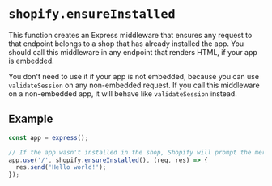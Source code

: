 # `shopify.ensureInstalled`

This function creates an Express middleware that ensures any request to that endpoint belongs to a shop that has already installed the app. You should call this middleware in any endpoint that renders HTML, if your app is embedded.

You don't need to use it if your app is not embedded, because you can use `validateSession` on any non-embedded request.
If you call this middleware on a non-embedded app, it will behave like `validateSession` instead.

## Example

```ts
const app = express();

// If the app wasn't installed in the shop, Shopify will prompt the merchant for permissions.
app.use('/', shopify.ensureInstalled(), (req, res) => {
  res.send('Hello world!');
});
```
